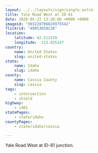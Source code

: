 ```yaml
---
layout: ../../layouts/sign/single.astro
title: Yale Road West at ID-81
date: 2020-05-22 13:20:08 +0000 +0000
imageid: "303228706824975542"
flickrid: "49953658228"
location:
    latitude: 42.513329
    longitude: -113.425147
country:
    name: United States
    slug: united-states
state:
    name: Idaho
    slug: idaho
county:
    name: Cassia County
    slug: cassia
tags:
    - intersection
    - shield
highway:
    - id81
statePages:
    - state/idaho
countyPages:
    - state/idaho/cassia

---
```

Yale Road West at ID-81 junction.